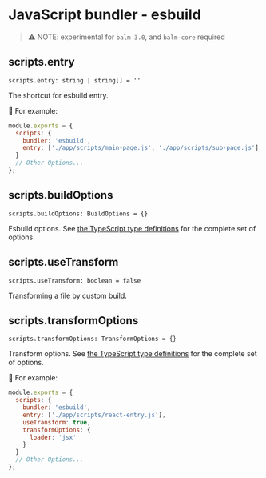 # JavaScript bundler - esbuild

> ⚠️ NOTE: experimental for `balm 3.0`, and `balm-core` required

## scripts.entry

`scripts.entry: string | string[] = ''`

The shortcut for esbuild entry.

:chestnut: For example:

```js
module.exports = {
  scripts: {
    bundler: 'esbuild',
    entry: ['./app/scripts/main-page.js', './app/scripts/sub-page.js']
  }
  // Other Options...
};
```

## scripts.buildOptions

`scripts.buildOptions: BuildOptions = {}`

Esbuild options. See [the TypeScript type definitions](https://github.com/evanw/esbuild/blob/master/lib/types.ts) for the complete set of options.

## scripts.useTransform

`scripts.useTransform: boolean = false`

Transforming a file by custom build.

## scripts.transformOptions

`scripts.transformOptions: TransformOptions = {}`

Transform options. See [the TypeScript type definitions](https://github.com/evanw/esbuild/blob/master/lib/types.ts) for the complete set of options.

:chestnut: For example:

```js
module.exports = {
  scripts: {
    bundler: 'esbuild',
    entry: ['./app/scripts/react-entry.js'],
    useTransform: true,
    transformOptions: {
      loader: 'jsx'
    }
  }
  // Other Options...
};
```
